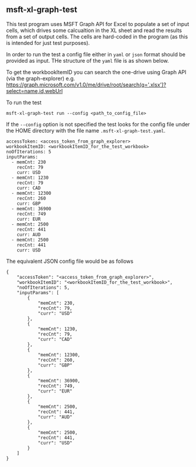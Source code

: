 ## msft-xl-graph-test

This test program uses MSFT Graph API for Excel to populate a set of input cells, which drives some calcualtion in the XL sheet and read the results from a set of output cells. The cells are hard-coded in the program (as this is intended for just test purposes).

In order to run the test a config file either in `yaml` or `json` format should be provided as input. THe structure of the `yaml` file is as shown below.

To get the workbookItemID you can search the one-drive using Graph API (via the graph-explorer) e.g. https://graph.microsoft.com/v1.0/me/drive/root/search(q='.xlsx')?select=name,id,webUrl

To run the test

```
msft-xl-graph-test run --config <path_to_config_file>
```
If the `--config` option is not specified the test looks for the config file under the HOME directory with the file name `.msft-xl-graph-test.yaml`.

```
accessToken: <access_token_from_graph_explorer>
workbookItemID: <workbookItemID_for_the_test_workbook>
noOfIterations: 5
inputParams:
  - memCnt: 230
    recCnt: 79
    curr: USD
  - memCnt: 1230
    recCnt: 79
    curr: CAD
  - memCnt: 12300
    recCnt: 260
    curr: GBP
  - memCnt: 36900
    recCnt: 749
    curr: EUR
  - memCnt: 2500
    recCnt: 441
    curr: AUD    
  - memCnt: 2500
    recCnt: 441
    curr: USD      
```    

The equivalent JSON config file would be as follows
```
{
    "accessToken": "<access_token_from_graph_explorer>",
    "workbookItemID": "<workbookItemID_for_the_test_workbook>",
    "noOfIterations": 5,
    "inputParams": [
        {
            "memCnt": 230,
            "recCnt": 79,
            "curr": "USD"
        },
        {
            "memCnt": 1230,
            "recCnt": 79,
            "curr": "CAD"
        },
        {
            "memCnt": 12300,
            "recCnt": 260,
            "curr": "GBP"
        },
        {
            "memCnt": 36900,
            "recCnt": 749,
            "curr": "EUR"
        },
        {
            "memCnt": 2500,
            "recCnt": 441,
            "curr": "AUD"
        },
        {
            "memCnt": 2500,
            "recCnt": 441,
            "curr": "USD"
        }
    ]
}
```
